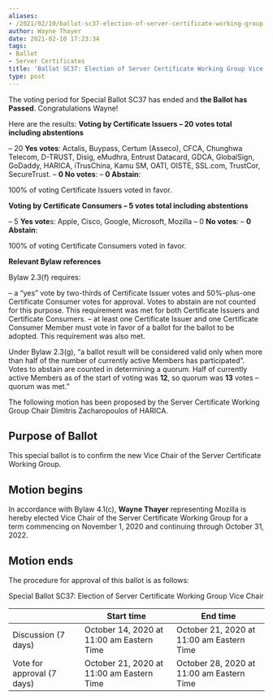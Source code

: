 ```yaml
---
aliases:
- /2021/02/10/ballot-sc37-election-of-server-certificate-working-group-vice-chair/
author: Wayne Thayer
date: 2021-02-10 17:23:34
tags:
- Ballot
- Server Certificates
title: 'Ballot SC37: Election of Server Certificate Working Group Vice Chair'
type: post
---
```


The voting period for Special Ballot SC37 has ended and **the Ballot has Passed**. Congratulations Wayne!

Here are the results:
**Voting by Certificate Issuers – 20 votes total including abstentions**

– 20 **Yes votes**: Actalis, Buypass, Certum (Asseco), CFCA, Chunghwa Telecom, D-TRUST, Disig, eMudhra, Entrust Datacard, GDCA, GlobalSign, GoDaddy, HARICA, iTrusChina, Kamu SM, OATI, OISTE, SSL.com, TrustCor, SecureTrust.
– **0 No votes**:
– **0 Abstain**:

100% of voting Certificate Issuers voted in favor.

**Voting by Certificate Consumers – 5 votes total including abstentions**

– 5 **Yes vote**s: Apple, Cisco, Google, Microsoft, Mozilla
– 0 **No votes**:
– **0 Abstain**:

100% of voting Certificate Consumers voted in favor.

**Relevant Bylaw references**

Bylaw 2.3(f) requires:

– a “yes” vote by two-thirds of Certificate Issuer votes and 50%-plus-one Certificate Consumer votes for approval. Votes to abstain are not counted for this purpose. This requirement was met for both Certificate Issuers and Certificate Consumers.
– at least one Certificate Issuer and one Certificate Consumer Member must vote in favor of a ballot for the ballot to be adopted. This requirement was also met.

Under Bylaw 2.3(g), “a ballot result will be considered valid only when more than half of the number of currently active Members has participated”. Votes to abstain are counted in determining a quorum. Half of currently active Members as of the start of voting was **12**, so quorum was **13** votes – quorum was met.”

The following motion has been proposed by the Server Certificate Working Group Chair Dimitris Zacharopoulos of HARICA.

## Purpose of Ballot

This special ballot is to confirm the new Vice Chair of the Server Certificate Working Group.

## Motion begins

In accordance with Bylaw 4.1(c), **Wayne Thayer** representing Mozilla is hereby elected Vice Chair of the Server Certificate Working Group for a term commencing on November 1, 2020 and continuing through October 31, 2022.

## Motion ends

The procedure for approval of this ballot is as follows:

Special Ballot SC37: Election of Server Certificate Working Group Vice Chair

|                            | Start time                                | End time                                  |
| -------------------------- | ----------------------------------------- | ----------------------------------------- |
| Discussion (7 days)        | October 14, 2020 at 11:00 am Eastern Time | October 21, 2020 at 11:00 am Eastern Time |
| Vote for approval (7 days) | October 21, 2020 at 11:00 am Eastern Time | October 28, 2020 at 11:00 am Eastern Time |
